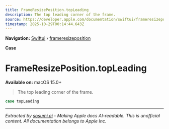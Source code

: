 ```yaml
---
title: FrameResizePosition.topLeading
description: The top leading corner of the frame.
source: https://developer.apple.com/documentation/swiftui/frameresizeposition/topleading
timestamp: 2025-10-29T00:14:44.643Z
---
```


**Navigation:** [Swiftui](/documentation/swiftui) › [frameresizeposition](/documentation/swiftui/frameresizeposition)

**Case**

# FrameResizePosition.topLeading

**Available on:** macOS 15.0+

> The top leading corner of the frame.

```swift
case topLeading
```

---

*Extracted by [sosumi.ai](https://sosumi.ai) - Making Apple docs AI-readable.*
*This is unofficial content. All documentation belongs to Apple Inc.*
